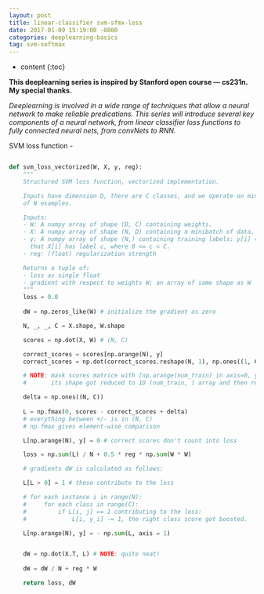 ```yaml
---
layout: post
title: linear-classifier svm-sfmx-loss
date: 2017-01-09 15:19:00 -0800
categories: deeplearning-basics 
tag: svm-softmax
---
```


* content
{:toc}



__This deeplearning series is inspired by Stanford open course — cs231n. My special thanks.__


_Deeplearning is involved in a wide range of techniques that allow a neural network to make reliable predications. This series will introduce several key components of a neural network, from linear classifier loss functions to fully connected neural nets, from convNets to RNN._


SVM loss function - 

``` python

def svm_loss_vectorized(W, X, y, reg):
    """
    Structured SVM loss function, vectorized implementation.

    Inputs have dimension D, there are C classes, and we operate on minibatches
    of N examples.

    Inputs:
    - W: A numpy array of shape (D, C) containing weights.
    - X: A numpy array of shape (N, D) containing a minibatch of data.
    - y: A numpy array of shape (N,) containing training labels; y[i] = c means
      that X[i] has label c, where 0 <= c < C.
    - reg: (float) regularization strength

    Returns a tuple of:
    - loss as single float
    - gradient with respect to weights W; an array of same shape as W
    """
    loss = 0.0
  
    dW = np.zeros_like(W) # initialize the gradient as zero

    N, _, _, C = X.shape, W.shape

    scores = np.dot(X, W) # (N, C)

    correct_scores = scores[np.arange(N), y]
    correct_scores = np.dot(correct_scores.reshape(N, 1), np.ones((1, C))) # (N, C)

    # NOTE: mask scores matrice with [np.arange(num_train) in axis=0, y in axis = 1]
    #       its shape got reduced to 1D (num_train, ) array and then reshape to 2D (num_train, 1) array

    delta = np.ones((N, C))
 
    L = np.fmax(0, scores - correct_scores + delta)
    # everything between +/- is in (N, C)
    # np.fmax gives element-wise comparison

    L[np.arange(N), y] = 0 # correct scores don't count into loss

    loss = np.sum(L) / N + 0.5 * reg * np.sum(W * W)

    # gradients dW is calculated as follows:

    L[L > 0] = 1 # these contribute to the loss

    # for each instance i in range(N):
    #     for each class in range(C):
    #         if L[i, j] == 1 contributing to the loss:
    #             L[i, y_i] -= 1, the right class score got boosted.

    L[np.arange(N), y] = - np.sum(L, axis = 1)


    dW = np.dot(X.T, L) # NOTE: quite neat!
   
    dW = dW / N + reg * W

    return loss, dW

```
